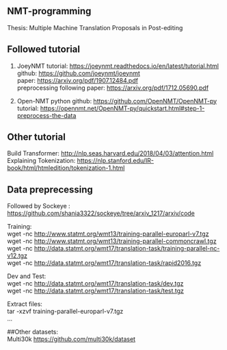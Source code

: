 ## NMT-programming
Thesis: Multiple Machine Translation Proposals in Post-editing

## Followed tutorial
1. JoeyNMT
tutorial: https://joeynmt.readthedocs.io/en/latest/tutorial.html   
github: https://github.com/joeynmt/joeynmt   
paper: https://arxiv.org/pdf/1907.12484.pdf  
preprocessing following paper: https://arxiv.org/pdf/1712.05690.pdf   


2. Open-NMT python
github: https://github.com/OpenNMT/OpenNMT-py   
tutorial: https://opennmt.net/OpenNMT-py/quickstart.html#step-1-preprocess-the-data  


## Other tutorial 
Build Transformer: http://nlp.seas.harvard.edu/2018/04/03/attention.html  
Explaining Tokenization: https://nlp.stanford.edu/IR-book/html/htmledition/tokenization-1.html  


## Data preprecessing
Followed by Sockeye :   
https://github.com/shania3322/sockeye/tree/arxiv_1217/arxiv/code  

Training:  
wget -nc http://www.statmt.org/wmt13/training-parallel-europarl-v7.tgz  
wget -nc http://www.statmt.org/wmt13/training-parallel-commoncrawl.tgz  
wget -nc http://data.statmt.org/wmt17/translation-task/training-parallel-nc-v12.tgz  
wget -nc http://data.statmt.org/wmt17/translation-task/rapid2016.tgz  

Dev and Test:  
wget -nc http://data.statmt.org/wmt17/translation-task/dev.tgz  
wget -nc http://data.statmt.org/wmt17/translation-task/test.tgz  

Extract files:  
tar -xzvf training-parallel-europarl-v7.tgz  
...  


##Other datasets:  
Multi30k https://github.com/multi30k/dataset   
  


